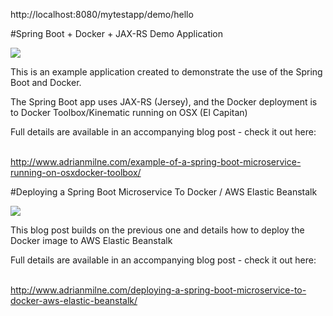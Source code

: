 http://localhost:8080/mytestapp/demo/hello




#Spring Boot + Docker + JAX-RS Demo Application


<img src="http://www.adrianmilne.com/wp-content/uploads/2016/08/feature-image-template.png"/>

This is an example application created to demonstrate the use of the Spring Boot and Docker.

The Spring Boot app uses JAX-RS (Jersey), and the Docker deployment is to Docker Toolbox/Kinematic running on OSX (El Capitan)


Full details are available in an accompanying blog post - check it out here:

<br /><a href="http://www.adrianmilne.com/example-of-a-spring-boot-microservice-running-on-osxdocker-toolbox/">http://www.adrianmilne.com/example-of-a-spring-boot-microservice-running-on-osxdocker-toolbox/</a>


#Deploying a Spring Boot Microservice To Docker / AWS Elastic Beanstalk

<img src="http://www.adrianmilne.com/wp-content/uploads/2016/08/feature-image-template_edited-1.png"/>

This blog post builds on the previous one and details how to deploy the Docker image to AWS Elastic Beanstalk

Full details are available in an accompanying blog post - check it out here:

<br /><a href="http://www.adrianmilne.com/deploying-a-spring-boot-microservice-to-docker-aws-elastic-beanstalk/">http://www.adrianmilne.com/deploying-a-spring-boot-microservice-to-docker-aws-elastic-beanstalk/</a>


